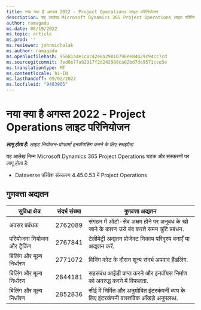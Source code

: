 ```yaml
---
title: नया क्या है अगस्त 2022 - Project Operations लाइट परिनियोजन
description: यह आलेख Microsoft Dynamics 365 Project Operations लाइट परिनियोजन की अगस्त 2022 रिलीज़ में उपलब्ध गुणवत्ता अद्यतनों के बारे में जानकारी प्रदान करता है.
author: ramagadu
ms.date: 08/19/2022
ms.topic: article
ms.prod: ''
ms.reviewer: johnmichalak
ms.author: ramagadu
ms.openlocfilehash: 95681a4e1c0c42e8a29810796ee84429c94cc7cd
ms.sourcegitcommit: 7ed8e77a92917f2d242988ca02bd7de9571cce5e
ms.translationtype: MT
ms.contentlocale: hi-IN
ms.lasthandoff: 09/02/2022
ms.locfileid: "9403905"
---
```

# <a name="whats-new-august-2022---project-operations-lite-deployment"></a>नया क्या है अगस्त 2022 - Project Operations लाइट परिनियोजन

_**लागू होता है:** लाइट नियोजन-प्रोफार्मा इनवॉयसिंग करने के लिए समझौता_

यह आलेख निम्न Microsoft Dynamics 365 Project Operations घटक और संस्करणों पर लागू होता है:

- Dataverse परिवेश संस्करण 4.45.0.53 में Project Operations

## <a name="quality-updates"></a>गुणवत्ता अद्यतन

| सुविधा क्षेत्र | संदर्भ संख्या | गुणवत्ता अद्यतन |
| --- | --- | --- |
|  अवसर प्रबंधक | 2762089 | संगठन में ऑटो-सेव अक्षम होने पर अनुबंध के खो जाने के कारण उसे बंद करते समय त्रुटि प्रबंधन.|
|परियोजना नियोजन और ट्रैकिंग | 2767841 | टेलीमेट्री अद्यतन प्रोजेक्ट निकाय परिदृश्य बनाएँ या अद्यतन करें.|
|बिलिंग और मूल्य निर्धारण | 2771072 | विनिंग कोट के दौरान शून्य संदर्भ अपवाद हैंडलिंग.|
|बिलिंग और मूल्य निर्धारण | 2844181 |सहसंबंध आईडी प्राप्त करने और इनवॉयस निर्माण को अवरुद्ध करने में विफलता.|
|बिलिंग और मूल्य निर्धारण | 2852836 | सीई में निर्मित और अनुमोदित इंटरकंपनी व्यय के लिए इंटरकंपनी वास्तविक आँकड़े अनुपलब्ध.|

